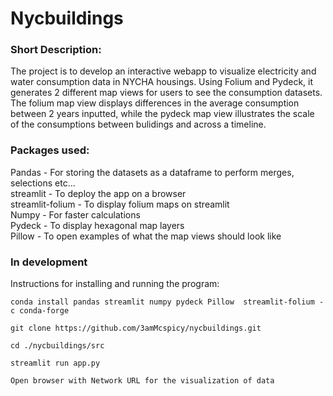 # Nycbuildings

### Short Description:

The project is to develop an interactive webapp to visualize electricity and water consumption data in NYCHA housings. Using Folium and Pydeck, it generates 2 different map views for users to see the consumption datasets. The folium map view displays differences in the average consumption between 2 years inputted, while the pydeck map view illustrates the scale of the consumptions between bulidings and across a timeline. 

### Packages used:
Pandas - For storing the datasets as a dataframe to perform merges, selections etc...\
streamlit - To deploy the app on a browser\
streamlit-folium - To display folium maps on streamlit\
Numpy - For faster calculations\
Pydeck - To display hexagonal map layers\
Pillow - To open examples of what the map views should look like

### In development

Instructions for installing and running the program:

```
conda install pandas streamlit numpy pydeck Pillow  streamlit-folium -c conda-forge 

git clone https://github.com/3amMcspicy/nycbuildings.git

cd ./nycbuildings/src

streamlit run app.py

Open browser with Network URL for the visualization of data
```

